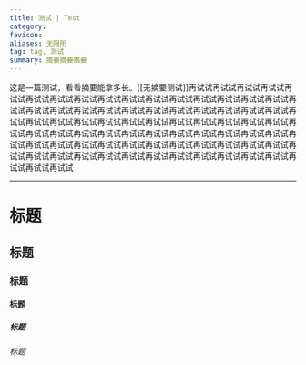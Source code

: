 ```yaml
---
title: 测试 | Test
category: 
favicon: 
aliases: 无限所
tag: tag, 测试
summary: 摘要摘要摘要 
---
```


这是一篇测试，看看摘要能拿多长。[[无摘要测试]]再试试再试试再试试再试试再试试再试试再试试再试试再试试再试试再试试再试试再试试再试试再试试再试试再试试再试试再试试再试试再试试再试试再试试再试试再试试再试试再试试再试试再试试再试试再试试再试试再试试再试试再试试再试试再试试再试试再试试再试试再试试再试试再试试再试试再试试再试试再试试再试试再试试再试试再试试再试试再试试再试试再试试再试试再试试再试试再试试再试试再试试再试试再试试再试试再试试再试试再试试再试试再试试再试试再试试再试试再试试再试试再试试再试试再试试再试试再试试

---

# 标题

## 标题

### 标题

#### 标题

##### 标题

###### 标题
